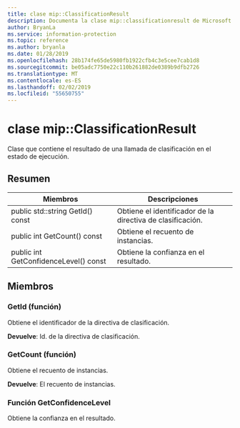 ```yaml
---
title: clase mip::ClassificationResult
description: Documenta la clase mip::classificationresult de Microsoft Information Protection (MIP) SDK.
author: BryanLa
ms.service: information-protection
ms.topic: reference
ms.author: bryanla
ms.date: 01/28/2019
ms.openlocfilehash: 28b174fe65de5980fb1922cfb4c3e5cee7cab1d8
ms.sourcegitcommit: be05adc7750e22c110b261882de0389b9dfb2726
ms.translationtype: MT
ms.contentlocale: es-ES
ms.lasthandoff: 02/02/2019
ms.locfileid: "55650755"
---
```

# <a name="class-mipclassificationresult"></a>clase mip::ClassificationResult 
Clase que contiene el resultado de una llamada de clasificación en el estado de ejecución.
  
## <a name="summary"></a>Resumen
 Miembros                        | Descripciones                                
--------------------------------|---------------------------------------------
public std::string GetId() const  |  Obtiene el identificador de la directiva de clasificación.
public int GetCount() const  |  Obtiene el recuento de instancias.
public int GetConfidenceLevel() const  |  Obtiene la confianza en el resultado.
  
## <a name="members"></a>Miembros
  
### <a name="getid-function"></a>GetId (función)
Obtiene el identificador de la directiva de clasificación.

  
**Devuelve**: Id. de la directiva de clasificación.
  
### <a name="getcount-function"></a>GetCount (función)
Obtiene el recuento de instancias.

  
**Devuelve**: El recuento de instancias.
  
### <a name="getconfidencelevel-function"></a>Función GetConfidenceLevel
Obtiene la confianza en el resultado.